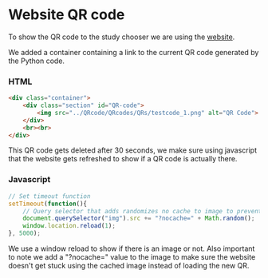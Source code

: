 # Website QR code

To show the QR code to the study chooser we are using the [website](../website/website.md).

We added a container containing a link to the current QR code generated by the Python code.
### HTML
```html
<div class="container">
    <div class="section" id="QR-code">
        <img src="../QRcode/QRcodes/QRs/testcode_1.png" alt="QR Code">
    </div>
    <br><br>
</div>
```

This QR code gets deleted after 30 seconds, we make sure using javascript that the website gets refreshed to show if a QR code is actually there.

### Javascript
```javascript
// Set timeout function
setTimeout(function(){
    // Query selector that adds randomizes no cache to image to prevent the website from loading the cache
    document.querySelector("img").src += "?nocache=" + Math.random();
    window.location.reload(1);
}, 5000);
```

We use a window reload to show if there is an image or not. Also important to note we add a "?nocache=" value to the image to make sure the website doesn't get stuck using the cached image instead of loading the new QR.